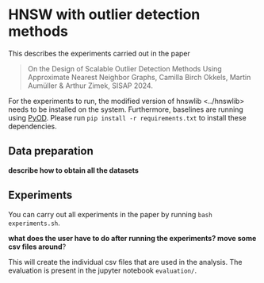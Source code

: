 # HNSW with outlier detection methods

This describes the experiments carried out in the paper 

> On the Design of Scalable Outlier Detection Methods Using Approximate Nearest Neighbor Graphs, Camilla Birch Okkels, Martin Aumüller & Arthur Zimek, SISAP 2024. 

For the experiments to run, the modified version of hnswlib <../hnswlib> needs to be installed on the system. Furthermore, baselines are running using [PyOD](https://github.com/yzhao062/pyod).
Please run `pip install -r requirements.txt` to install these dependencies. 

## Data preparation

**describe how to obtain all the datasets**

## Experiments

You can carry out all experiments in the paper by running `bash experiments.sh`.

**what does the user have to do after running the experiments? move some csv files around**?

This will create the individual csv files that are used in the analysis. The evaluation is present in the jupyter notebook `evaluation/`. 